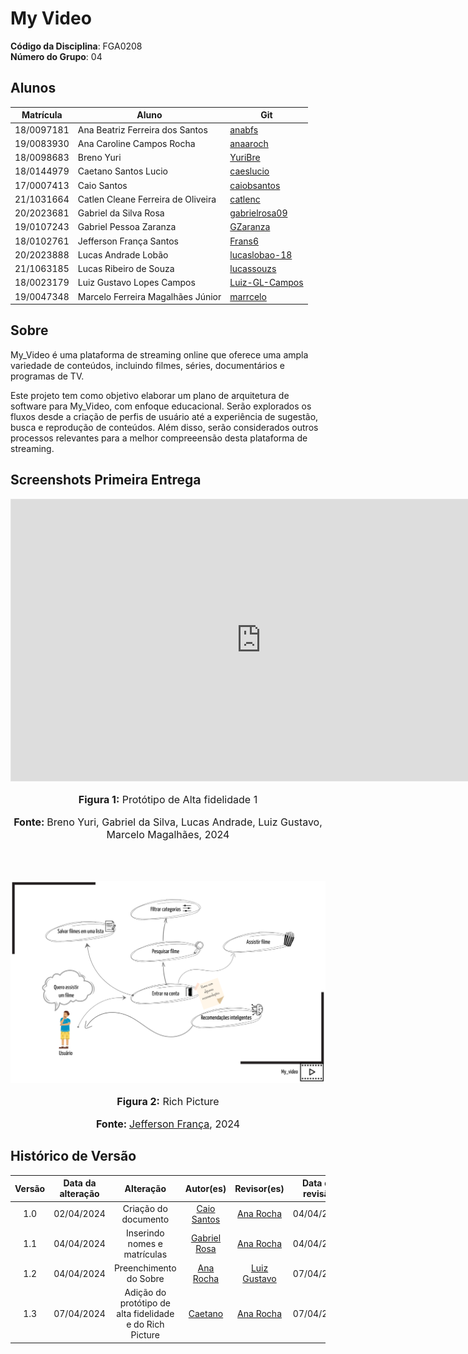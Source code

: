 # My Video

**Código da Disciplina**: FGA0208<br>
**Número do Grupo**: 04<br>

## Alunos
|Matrícula | Aluno | Git |
| -- | -- | -- |
| 18/0097181  |  Ana Beatriz Ferreira dos Santos | [anabfs](https://github.com/anabfs) |
| 19/0083930  |  Ana Caroline Campos Rocha | [anaaroch](https://github.com/anaaroch) |
| 18/0098683  |  Breno Yuri | [YuriBre](https://github.com/YuriBre) |
| 18/0144979  |  Caetano Santos Lucio | [caeslucio](https://github.com/caeslucio) |
| 17/0007413  |  Caio Santos | [caiobsantos](https://github.com/caiobsantos) |
| 21/1031664  |  Catlen Cleane Ferreira de Oliveira | [catlenc](https://github.com/catlenc) |
| 20/2023681  |  Gabriel da Silva Rosa | [gabrielrosa09](https://github.com/gabrielrosa09) |
| 19/0107243  |  Gabriel Pessoa Zaranza | [GZaranza](https://github.com/GZaranza) |
| 18/0102761  |  Jefferson França Santos | [Frans6](https://github.com/Frans6) |
| 20/2023888  |  Lucas Andrade Lobão | [lucaslobao-18](https://github.com/lucaslobao-18) |
| 21/1063185  |  Lucas Ribeiro de Souza | [lucassouzs](https://github.com/lucassouzs) |
| 18/0023179  |  Luiz Gustavo Lopes Campos | [Luiz-GL-Campos](https://github.com/Luiz-GL-Campos) |
| 19/0047348  |  Marcelo Ferreira Magalhães Júnior  | [marrcelo](https://github.com/marrcelo) |


## Sobre 
My_Video é uma plataforma de streaming online que oferece uma ampla variedade de conteúdos, incluindo filmes, séries, documentários e programas de TV. 

Este projeto tem como objetivo elaborar um plano de arquitetura de software para My_Video, com enfoque educacional. Serão explorados os fluxos desde a criação de perfis de usuário até a experiência de sugestão, busca e reprodução de conteúdos. Além disso, serão considerados outros processos relevantes para a melhor compreeensão desta plataforma de streaming.

## Screenshots Primeira Entrega

<iframe style="border: 1px solid rgba(0, 0, 0, 0.1);" width="800" height="450" src="https://www.figma.com/embed?embed_host=share&url=https%3A%2F%2Fwww.figma.com%2Fproto%2FyornysbXo6tzhGPbo0GS2k%2FMyVideo---Arquitetura%3Ftype%3Ddesign%26node-id%3D1-4%26t%3DOOrib65rF4N1cmUD-1%26scaling%3Dcontain%26page-id%3D0%253A1%26mode%3Ddesign" allowfullscreen></iframe>

<div align="center">
<font size="3"><p style="text-align: center"><b>Figura 1:</b> Protótipo de Alta fidelidade 1</p></font>
<font size="3"><p style="text-align: center"><b>Fonte: </b>Breno Yuri, Gabriel da Silva, Lucas Andrade, Luiz Gustavo, Marcelo Magalhães, 2024</p></font>
</div>
<br>
<br>


![Rich Picture](./assets/img/rich_pictures/rich_picture1.png)

<div align="center">
<font size="3"><p style="text-align: center"><b>Figura 2:</b> Rich Picture</p></font>
<font size="3"><p style="text-align: center"><b>Fonte: </b><a href="https://github.com/Frans6">Jefferson França</a>, 2024</p></font>
</div>


<!-- ## Screenshots Segunda Entrega <<FOCO: DSW(Modelagem)>>
Adicione 2 ou mais screenshots em termos de artefatos da Segunda Entrega.

## Screenshots Terceira Entrega <<FOCO: DSW(Padrões de Projeto)>>
Adicione 2 ou mais screenshots em termos de artefatos da Terceira Entrega.

## Screenshots Quarta Entrega (FINAL) <<FOCOS: Arquitetura & Reutilização de Software & PROJETO FINAL>>
Adicione 2 ou mais screenshots em termos de artefatos da Quarta Entrega. -->

<!-- ## Descritivo dos Principais Aspectos Técnicos 
**Principal(is) Metodologia(s) Adotada(s)**: xxxxxx<br>
**Principais Linguagens Utilizadas e/ou Pretendidas**: xxxxxx<br>
**Principais Tecnologias Utilizadas e/ou Pretendidas**: xxxxxx<br>
**Principal(is) Estilo(s) Arquitetural(is) Adotado(s)**: xxxxxx<br> -->

<!-- ## Há algo a ser executado?

( ) SIM

( ) NÃO

Se SIM, insira um manual (ou um script) para auxiliar ainda mais os interessados na execução.

## Informações Complementares 
Quaisquer outras informações adicionais podem ser descritas nessa seção. -->


## Histórico de Versão

| Versão | Data da alteração |             Alteração             |   Autor(es)                                     |           Revisor(es)                           | Data de revisão |
| :----: | :---------------: | :-------------------------------: | :---------------------------------------------: | :---------------------------------------------: | :-------------: |
|  1.0   |       02/04/2024  |   Criação do documento            | [Caio Santos](https://github.com/caiobsantos)   | [Ana Rocha](https://github.com/anaaroch)         | 04/04/2024 |
|  1.1   |       04/04/2024  |   Inserindo nomes e matrículas    | [Gabriel Rosa](https://github.com/gabrielrosa09)| [Ana Rocha](https://github.com/anaaroch)         | 04/04/2024 |
|  1.2   |       04/04/2024  |   Preenchimento do Sobre          | [Ana Rocha](https://github.com/anaaroch)        | [Luiz Gustavo](https://github.com/Luiz-GL-Campos)| 07/04/2024 |
|  1.3   |       07/04/2024  |   Adição do protótipo de alta fidelidade e do Rich Picture  | [Caetano](https://github.com/caeslucio)        | [Ana Rocha](https://github.com/anaaroch)| 07/04/2024 |
